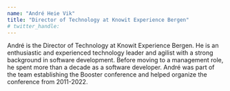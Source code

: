 ```yaml
---
name: "André Heie Vik"
title: "Director of Technology at Knowit Experience Bergen"
# twitter_handle: 
---
```

André is the Director of Technology at Knowit Experience Bergen. He is an enthusiastic and experienced technology leader and agilist with a strong background in software development. Before moving to a management role, he spent more than a decade as a software developer. André was part of the team establishing the Booster conference and helped organize the conference from 2011-2022.
